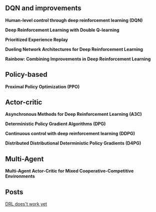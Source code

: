 ## DQN and improvements

**Human-level control through deep reinforcement learning (DQN)**

**Deep Reinforcement Learning with Double Q-learning**

**Prioritized Experience Replay**

**Dueling Network Architectures for Deep Reinforcement Learning**

**Rainbow: Combining Improvements in Deep Reinforcement Learning**

## Policy-based

**Proximal Policy Optimization (PPO)**

## Actor-critic
**Asynchronous Methods for Deep Reinforcement Learning (A3C)**

**Deterministic Policy Gradient Algorithms (DPG)**

**Continuous control with deep reinforcement learning (DDPG)**

**Distributed Distributional Deterministic Policy Gradients (D4PG)**

## Multi-Agent

**Multi-Agent Actor-Critic for Mixed Cooperative-Competitive Environments**

## Posts
[DRL does't work yet](https://www.alexirpan.com/2018/02/14/rl-hard.html)
